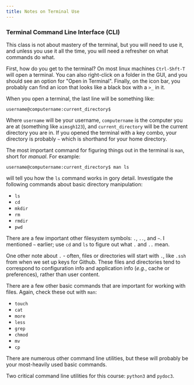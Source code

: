 ```yaml
---
title: Notes on Terminal Use
---
```

### Terminal Command Line Interface (CLI)

This class is not about mastery of the terminal, but you will need to use it, and
unless you use it all the time, you will need a refresher on what commands do what.

First, how do you get to the terminal?  On most linux machines `Ctrl-Shft-T` will open a terminal.
You can also right-click on a folder in the GUI, and you should see an option for "Open in Terminal".  Finally, on the icon bar, you probably can find an icon that looks like a black box with a `>_` in it.

When you open a terminal, the last line will be something like:

~~~
username@computername:current_directory$
~~~

Where `username` will be your username, `computername` is the computer you are at (something like `aimsgh123`), and `current_directory` will be the current directory you are in.  If you opened the terminal with a key combo, your directory is probably `~` which is shorthand for your home directory.

The most important command for figuring things out in the terminal is `man`, short for *manual*.  For example:

~~~
username@computername:current_directory$ man ls
~~~

will tell you how the `ls` command works in gory detail.  Investigate the following
commands about basic directory manipulation:

 - `ls`
 - `cd`
 - `mkdir`
 - `rm`
 - `rmdir`
 - `pwd`

There are a few important other filesystem symbols: `.`, `..`, and `~`.  I mentioned `~`
earlier; use `cd` and `ls` to figure out what `.` and `..` mean.

One other note about `.` - often, files or directories will start with `.`, like
`.ssh` from when we set up keys for Github.  These files and directories tend to correspond
to configuration info and application info (*e.g.*, cache or preferences), rather
than user content.

There are a few other basic commands that are important for working with files.  Again,
check these out with `man`:

 - `touch`
 - `cat`
 - `more`
 - `less`
 - `grep`
 - `chmod`
 - `mv`
 - `cp`

There are numerous other command line utilities, but these will probably be your
most-heavily used basic commands.

Two critical command line utilities for this course: `python3` and `pydoc3`.
